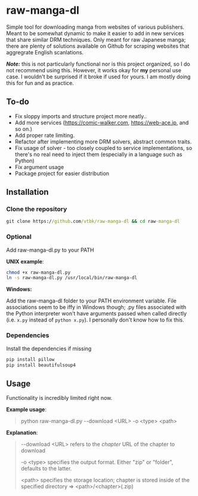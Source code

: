 # raw-manga-dl

Simple tool for downloading manga from websites of various publishers. Meant to be somewhat dynamic to make it easier to add in new services that share similar DRM techniques. Only meant for raw Japanese manga; there are plenty of solutions available on Github for scraping websites that aggregrate English scanlations. 

***Note:*** this is not particularly functional nor is this project organized, so I do not recommend using this. However, it works okay for **my** personal use case. I wouldn't be surprised if it broke if used for yours. I am mostly doing this for fun and as practice. 

## To-do
- Fix sloppy imports and structure project more neatly.. 
- Add more services (https://comic-walker.com, https://web-ace.jp, and so on.)
- Add proper rate limiting.
- Refactor after implementing more DRM solvers, abstract common traits.
- Fix usage of solver - too closely coupled to service implementations, so there's no real need to inject them (especially in a language such as Python)
- Fix argument usage
- Package project for easier distribution 

## Installation

### Clone the repository
```cmd
git clone https://github.com/vtbk/raw-manga-dl && cd raw-manga-dl

```

### Optional

Add raw-manga-dl.py to your PATH

**UNIX example**: 

```bash
chmod +x raw-manga-dl.py
ln -s raw-manga-dl.py /usr/local/bin/raw-manga-dl 
```

**Windows:**

Add the raw-manga-dl folder to your PATH environment variable. File associations seem to be iffy in Windows though; .py files associated with the Python interpreter won't have arguments passed when called directly (i.e. ```x.py``` instead of ```python x.py```). I personally don't know how to fix this.  

### Dependencies
Install the dependencies if missing
```bash
pip install pillow
pip install beautifulsoup4
```


## Usage
Functionality is incredibly limited right now. 

**Example usage**:
> python raw-manga-dl.py --download \<URL\> -o \<type\> \<path\>


**Explanation**:
>--download \<URL\> refers to the _chapter_ URL of the chapter to download
>
>\-o \<type\> specifies the output format. Either "zip" or "folder", defaults to the latter.
>
>\<path\> specifies the storage location; chapter is stored inside of the specified directory => \<path\>/\<chapter\>(.zip) 


